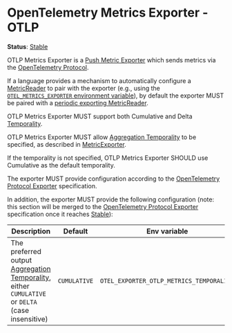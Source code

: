 # OpenTelemetry Metrics Exporter - OTLP

**Status**: [Stable](../../document-status.md)

OTLP Metrics Exporter is a [Push Metric
Exporter](../sdk.md#push-metric-exporter) which sends metrics via the
[OpenTelemetry Protocol](../../protocol/README.md).

If a language provides a mechanism to automatically configure a
[MetricReader](../sdk.md#metricreader) to pair with the exporter (e.g., using
the
[`OTEL_METRICS_EXPORTER` environment variable](../../sdk-environment-variables.md#exporter-selection)),
by default the exporter MUST be paired with a
[periodic exporting MetricReader](../sdk.md#periodic-exporting-metricreader).

OTLP Metrics Exporter MUST support both Cumulative and Delta
[Temporality](../datamodel.md#temporality).

OTLP Metrics Exporter MUST allow [Aggregation
Temporality](../datamodel.md#temporality) to be specified, as described in
[MetricExporter](../sdk.md#metricexporter).

If the temporality is not specified, OTLP Metrics Exporter SHOULD use Cumulative
as the default temporality.

The exporter MUST provide configuration according to the [OpenTelemetry Protocol
Exporter](../../protocol/exporter.md) specification.

In addition, the exporter MUST provide the following configuration (note: this
section will be merged to the [OpenTelemetry Protocol
Exporter](../../protocol/exporter.md) specification once it reaches
[Stable](../../document-status.md)):

| Description | Default | Env variable |
| ----------- | ------- | ------------ |
| The preferred output [Aggregation Temporality](../datamodel.md#temporality), either `CUMULATIVE` or `DELTA` (case insensitive) | `CUMULATIVE` | `OTEL_EXPORTER_OTLP_METRICS_TEMPORALITY`
